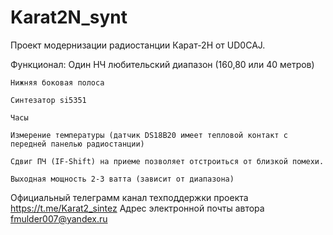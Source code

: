 # Karat2N_synt

Проект модернизации радиостанции Карат-2Н от UD0CAJ.

Функционал:
	Один НЧ любительский диапазон (160,80 или 40 метров)
	
	Нижняя боковая полоса
	
	Синтезатор si5351
	
	Часы
	
	Измерение температуры (датчик DS18B20 имеет тепловой контакт с передней панелью радиостанции)
	
	Сдвиг ПЧ (IF-Shift) на приеме позволяет отстроиться от близкой помехи.
	
	Выходная мощность 2-3 ватта (зависит от диапазона)
	

Официальный телеграмм канал техподдержки проекта https://t.me/Karat2_sintez
Адрес электронной почты автора fmulder007@yandex.ru
